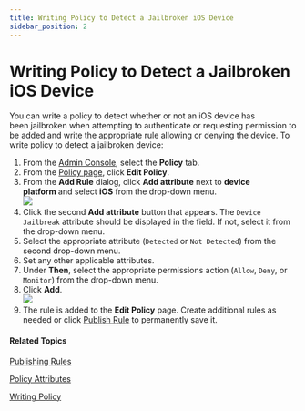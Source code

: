 ```yaml
---
title: Writing Policy to Detect a Jailbroken iOS Device
sidebar_position: 2
---   
```


Writing Policy to Detect a Jailbroken iOS Device
================================================

You can write a policy to detect whether or not an iOS device has been jailbroken when attempting to authenticate or requesting permission to be added and write the appropriate rule allowing or denying the device. To write policy to detect a jailbroken device:

1.  From the [Admin Console](/docs/secure-work/workforce-settings/admin-console/admin-console-login), select the **Policy** tab.
2.  From the [Policy page](/docs/secure-work/workforce-settings/policy/policy-writing/writing-policy#creating-rules), click **Edit Policy**. 
3.  From the **Add Rule** dialog, click **Add attribute** next to **device platform** and select **iOS** from the drop-down menu.  
    ![](/images/policy/device_platform_ios.PNG)
4.  Click the second **Add attribute** button that appears. The `Device Jailbreak` attribute should be displayed in the field. If not, select it from the drop-down menu.
5.  Select the appropriate attribute (`Detected` or `Not Detected`) from the second drop-down menu.
6.  Set any other applicable attributes.
7.  Under **Then**, select the appropriate permissions action (`Allow`, `Deny`, or `Monitor`) from the drop-down menu.
8.  Click **Add**.  
    ![](/images/policy/jailbreak_ios_not_detected.PNG)
9.  The rule is added to the **Edit Policy** page. Create additional rules as needed or click [Publish Rule](/docs/secure-work/workforce-settings/policy/policy-publish-rules/publishing-rules) to permanently save it.

#### Related Topics

[Publishing Rules](/docs/secure-work/workforce-settings/policy/policy-publish-rules/publishing-rules)

[Policy Attributes](/docs/secure-work/workforce-settings/policy/policy-writing/policy-attributes)

[Writing Policy](/docs/secure-work/workforce-settings/policy/policy-writing/writing-policy)